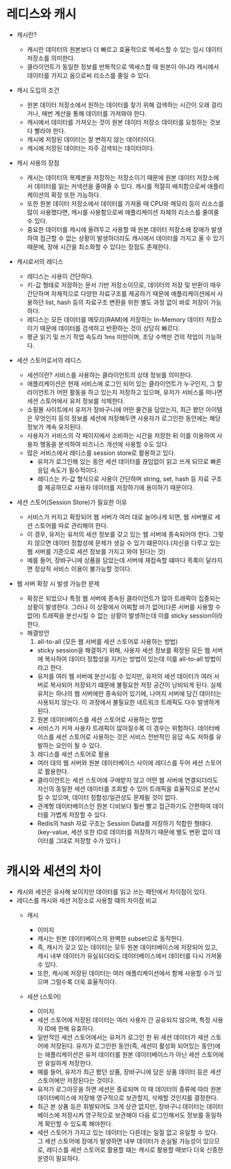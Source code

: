 # 레디스와 캐시
  - 캐시란?
    - 캐시란 데이터의 원본보다 더 빠르고 효율적으로 엑세스할 수 있는 임시 데이터 저장소를 의미한다.
    - 클라이언트가 동일한 정보를 반복적으로 엑세스할 때 원본이 아니라 캐시에서 데이터를 가지고 옴으로써 리소스를 줄일 수 있다.
  - 캐시 도입의 조건
    - 원본 데이터 저장소에서 원하는 데이터를 찾기 위해 검색하는 시간이 오래 걸리거나, 매번 계산을 통해 데이터를 가져와야 한다.
    - 캐시에서 데이터를 가져오는 것이 원본 데이터 저장소 데이터를 요청하는 것보다 빨라야 한다.
    - 캐시에 저장된 데이터는 잘 변하지 않는 데이터이다.
    - 캐시에 저장된 데이터는 자주 검색되는 데이터이다.
  - 캐시 사용의 장점
    - 캐시는 데이터의 복제본을 저장하는 저장소이기 때문에 원본 데이터 저장소에서 데이터를 읽는 커넥션을 줄여줄 수 있다. 캐시를 적절히 배치함으로써 애플리케이션의 확장 또한 가능하다.
    - 또한 원본 데이터 저장소에서 데이터를 가져올 때 CPU와 메모리 등이 리소스를 많이 사용했다면, 캐시를 사용함으로써 애플리케이션 자체의 리소스를 줄여줄 수 있다.
    - 중요한 데이터를 캐시에 올려두고 사용할 때 원본 데이터 저장소에 장애가 발생하여 접근할 수 없는 상황이 발생하더라도 캐시에서 데이터를 가지고 올 수 있기 때문에, 장애 시간을 최소화할 수 있다는 장점도 존재한다.
  - 캐시로서의 레디스
    - 레디스는 사용이 간단하다.
    - 키-값 형태로 저장하는 문서 기반 저장소이므로, 데이터의 저장 및 반환이 매우 간단하며 자체적으로 다양한 자료구조를 제공하기 때문에 애플리케이션에서 사용하던 list, hash 등의 자료구조 변환을 위한 별도 과정 없이 바로 저장이 가능하다.
    - 레디스는 모든 데이터를 메모리(RAM)에 저장하는 In-Memory 데이터 저장소이기 때문에 데이터를 검색하고 반환하는 것이 상당히 빠르다.
    - 평균 읽기 및 쓰기 작업 속도라 1ms 미만이며, 초당 수백만 건의 작업이 가능하다.
  - 세션 스토어로서의 레디스
    - 세션이란? 서비스를 사용하는 클라이언트의 상태 정보를 의미한다.
    - 애플리케이션은 현재 서비스에 로그인 되어 있는 클라이언트가 누구인지, 그 칼라이언트가 어떤 활동을 하고 있는지 저장하고 있으며, 유저가 서비스를 떠나면 세션 스토어에서 유저 정보를 삭제한다.
    - 쇼핑몰 사이트에서 유저가 장바구니에 어떤 물건을 담았는지, 최근 봤던 아이템은 무엇인지 등의 정보를 세션에 저장해두면 사용자가 로그인한 동안에는 해당 정보가 계속 유지된다.
    - 사용자가 서비스의 각 페이지에서 소비하는 시간을 저장한 뒤 이를 이용하여 사용자 행동을 분석하여 비즈니스 개선에 사용할 수도 있다.
    - 많은 서비스에서 레디스를 session store로 활용하고 있다.
      - 유저가 로그인해 있는 동안 세션 데이터를 끊임없이 읽고 쓰게 되므로 빠른 응답 속도가 필수적이다.
      - 레디스는 키-값 형식으로 사용이 간단하며 string, set, hash 등 자료 구조를 제공하므로 사용자 데이터를 저장하기에 용이하기 때문이다.
  - 세션 스토어(Session Store)가 필요한 이유
    - 서비스가 커지고 확장되어 웹 서버가 여러 대로 늘어나게 되면, 웹 서버별로 세션 스토어를 따로 관리해야 한다.
    - 이 경우, 유저는 유저의 세션 정보를 갖고 있는 웹 서버에 종속되어야 한다. 그렇지 않으면 데이터 정합성에 문제가 생길 수 있기 떄문이다.(자신을 다루고 있는 웹 서버를 기준으로 세션 정보를 가지고 와야 된다는 것)
    - 예를 들어, 장바구니에 상품을 담았는데 서버에 재접속할 떄마다 목록이 달라지면 정상적 서비스 이용이 불가능할 것이다.

  - 웹 서버 확장 시 발생 가능한 문제
    - 확장은 되었으나 특정 웹 서버에 종속된 클라이언트가 많아 트래픽이 집중되는 상황이 발생한다. 그러나 이 상황에서 어찌할 바가 없어(다른 서버를 사용할 수 없어) 트래픽을 분산시킬 수 없는 상황이 발생하는데 이를 sticky session이라 한다.
    - 해결방안
      1. all-to-all (모든 웹 서버를 세션 스토어로 사용하는 방법)
        - sticky session을 해결하기 위해, 사용자 세션 정보를 확장된 모든 웹 서버에 복사하여 데이터 정합성을 지키는 방법이 있는데 이를 all-to-all 방법이라고 한다.
        - 유저를 여러 웹 서버에 분산시킬 수 있지만, 유저의 세션 데이터가 여러 서버로 복사되어 저장되기 떄문에 불필요한 저장 공간이 낭비되게 된다. 실제 유저는 하나의 웹 서버에만 종속되어 있기에, 나머지 서버에 담긴 데이터는 사용되지 않는다.
          이 과정에서 불필요한 네트워크 트래픽도 다수 발생하게 된다.
      2. 원본 데이터베이스를 세션 스토어로 사용하는 방법
        - 서비스가 커져 사용자 트래픽이 많아질수록 이 경우는 위험하다. 데이터베이스를 세션 스토어로 사용하는 것은 서비스 전반적인 응답 속도 저하를 유발하는 요인이 될 수 있다.
      3. 레디스를 세션 스토어로 활용
        - 여러 대의 웹 서버와 원본 데이터베이스 사이에 레디스를 두어 세션 스토어로 활용한다.
        - 클라이언트는 세션 스토어에 구애받지 않고 어떤 웹 서버에 연결되더라도 자신의 동일한 세션 데이터를 조회할 수 있어 트래픽을 효율적으로 분산시킬 수 있으며, 데이터 정합성/일관성도 문제될 것이 없다.
        - 관계형 데이터베이스인 원본 디비보다 훨씬 빨고 접근하기도 간편하여 데이터를 가볍게 저장할 수 있다.
        - Redis의 hash 자료 구조는 Session Data를 저장하기 적합한 형태다. (key-value, 세션 또한 ID로 데이터를 저장하기 때문에 별도 변환 없이 데이터를 그대로 저장할 수가 있다.)

# 캐시와 세션의 차이
  - 캐시와 세션은 유사해 보이지만 데이터를 읽고 쓰는 패턴에서 차이점이 있다.
  - 레디스를 캐시와 세션 저장소로 사용할 떄의 차이점 비교
    - 캐시
      - 이미지
      - 캐시는 원본 데이터베이스의 완벽한 subset으로 동작한다.
      - 즉, 캐시가 갖고 있는 데이터는 모두 원본 데이터베이스에 저장되어 있고, 캐시 내부 데이터가 유실되더라도 데이터베이스에서 데이터를 다시 가져올 수 있다.
      - 또한, 캐시에 저장된 데이터는 여러 애플리케이션에서 함께 사용할 수가 있으며 그럴수록 더욱 효율적이다.
   
    - 세션 (스토어)
      - 이미지
      - 세션 스토어에 저장된 데이터는 여러 사용자 간 공유되지 않으며, 특정 사용자 ID에 한해 유효하다.
      - 일반적인 세션 스토어에서는 유저가 로그인 한 뒤 세션 데이터가 세션 스토어에 저장된다. 유저가 로그인한 동안(즉, 세션이 활성화 되어있는 동안)에는 애플리케이션은 유저 데이터를 원본 데이터베이스가 아닌 세션 스토어에만 유일하게 저장한다.
      - 예를 들어, 유저가 최근 봤던 상품, 장바구니에 담은 상품 데이터 등은 세션 스토어에만 저장된다는 것이다.
      - 유저가 로그아웃을 하면 세션은 종료되며 이 때 데이터의 종류에 따라 원본 데이터베이스에 저장해 영구적으로 보관할지, 삭제할 것인지를 결정한다.
      - 최근 본 상품 등은 휘발되어도 크게 상관 없지만, 장바구니 데이터는 데이터베이스에 저장시켜 영구적으로 보관해야 다음 로그인해서도 정보를 동일하게 확인할 수 있도록 해야한다.
      - 세션 스토어가 가지고 있는 데이터는 다른데는 일절 없고 유일할 수 있다. 그 세션 스토어에 장애가 발생하면 내부 데이터가 손실될 가능성이 있으므로, 레디스를 세션 스토어로 활용할 떄는 캐시로 활용할 때보다 더욱 신중한 운영이 필요하다.


